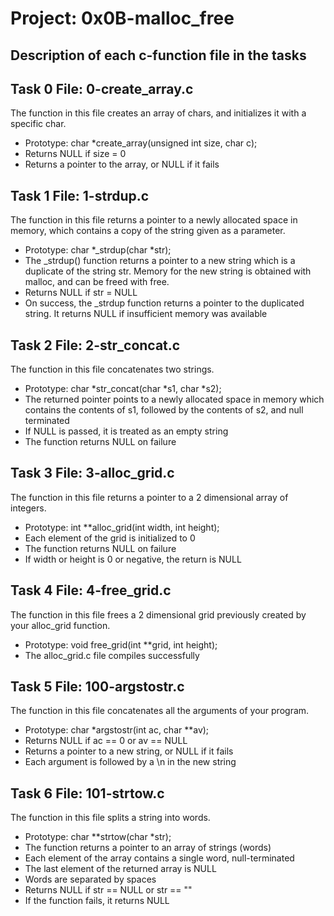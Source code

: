 # Project: 0x0B-malloc_free

## Description of each c-function file in the tasks

## Task 0 File: 0-create_array.c

The function in this file creates an array of chars, and initializes it with a specific char.
- Prototype: char *create_array(unsigned int size, char c);
- Returns NULL if size = 0
- Returns a pointer to the array, or NULL if it fails

## Task 1 File: 1-strdup.c

The function in this file returns a pointer to a newly allocated space in memory, which contains a copy of the string given as a parameter.
- Prototype: char *_strdup(char *str);
- The _strdup() function returns a pointer to a new string which is a duplicate of the string str. Memory for the new string is obtained with malloc, and can be freed with free.
- Returns NULL if str = NULL
- On success, the _strdup function returns a pointer to the duplicated string. It returns NULL if insufficient memory was available

## Task 2 File: 2-str_concat.c

The function in this file concatenates two strings.
- Prototype: char *str_concat(char *s1, char *s2);
- The returned pointer points to a newly allocated space in memory which contains the contents of s1, followed by the contents of s2, and null terminated
- If NULL is passed, it is treated as an empty string
- The function returns NULL on failure

## Task 3 File: 3-alloc_grid.c

The function in this file returns a pointer to a 2 dimensional array of integers.
- Prototype: int **alloc_grid(int width, int height);
- Each element of the grid is initialized to 0
- The function returns NULL on failure
- If width or height is 0 or negative, the return is NULL

## Task 4 File: 4-free_grid.c

The function in this file frees a 2 dimensional grid previously created by your alloc_grid function.
- Prototype: void free_grid(int **grid, int height);
- The alloc_grid.c file compiles successfully

## Task 5 File: 100-argstostr.c

The function in this file concatenates all the arguments of your program.
- Prototype: char *argstostr(int ac, char **av);
- Returns NULL if ac == 0 or av == NULL
- Returns a pointer to a new string, or NULL if it fails
- Each argument is followed by a \n in the new string

## Task 6 File: 101-strtow.c

The function in this file splits a string into words.
- Prototype: char **strtow(char *str);
- The function returns a pointer to an array of strings (words)
- Each element of the array contains a single word, null-terminated
- The last element of the returned array is NULL
- Words are separated by spaces
- Returns NULL if str == NULL or str == ""
- If the function fails, it returns NULL
